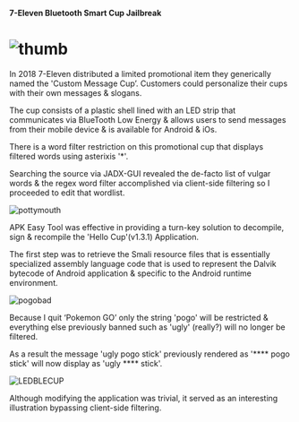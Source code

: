 **7-Eleven Bluetooth Smart Cup Jailbreak**


#  ![thumb](https://user-images.githubusercontent.com/78701239/236298562-adb7b1b2-4061-4501-b09f-b9f90c47b3e3.png)


In 2018 7-Eleven distributed a limited promotional item they generically named the 'Custom Message Cup’.
Customers could personalize their cups with their own messages & slogans.

The cup consists of a plastic shell lined with an LED strip that communicates via BlueTooth Low Energy & allows users to send messages from their mobile device & is available for Android & iOs.

There is a word filter restriction on this promotional cup that displays filtered words using asterixis '*'.

Searching the source via JADX-GUI revealed the de-facto list of vulgar words & the regex word filter accomplished via  client-side filtering so I proceeded to edit that wordlist.

![pottymouth](https://user-images.githubusercontent.com/78701239/236337322-3666ac1d-a154-47a7-b8c2-e90a95548d2a.PNG)


APK Easy Tool was effective in providing a turn-key solution to decompile, sign & recompile the 'Hello Cup'(v1.3.1) Application.

The first step was to  retrieve the Smali resource files that is essentially specialized assembly language code that is used to represent the Dalvik bytecode of Android application & specific to the Android runtime environment.

![pogobad](https://user-images.githubusercontent.com/78701239/236341352-f93b04d0-090f-4bee-a6af-fb77140e3639.PNG)

Because I quit ‘Pokemon GO’ only the string 'pogo' will be restricted & everything else previously banned such as 'ugly' (really?) will no longer be filtered.

As a result the message 'ugly pogo stick' previously rendered as '**** pogo stick' will now display as 'ugly **** stick'.

![LEDBLECUP](https://user-images.githubusercontent.com/78701239/236349091-86daaa0a-ba58-4dcf-902f-b9074ce6c887.gif)

Although modifying the application was trivial, it served as an interesting illustration bypassing client-side filtering.

